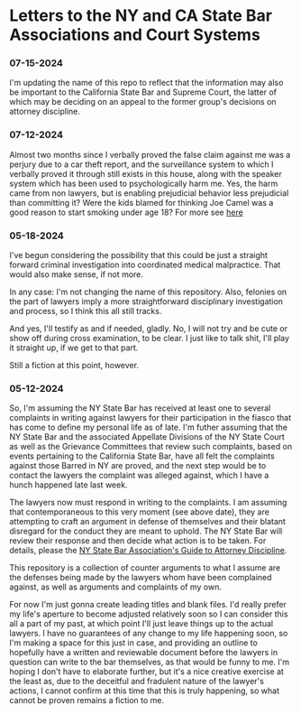# Letters to the NY and CA State Bar Associations and Court Systems

### 07-15-2024

I'm updating the name of this repo to reflect that the information may also be important to the California State Bar and Supreme Court, the latter of which may be deciding on an appeal to the former group's decisions on attorney discipline.

### 07-12-2024

Almost two months since I verbally proved the false claim against me was a perjury due to a car theft report, and the surveillance system to which I verbally proved it through still exists in this house, along with the speaker system which has been used to psychologically harm me. Yes, the harm came from non lawyers, but is enabling prejudicial behavior less prejudicial than committing it? Were the kids blamed for thinking Joe Camel was a good reason to start smoking under age 18? For more see [here](/02-prejudicial-behavior-omnibus.md#keeping-a-surveillance-system-running-past-it-having-immediate-utility-for-the-purposes-it-was-created)

### 05-18-2024

I've begun considering the possibility that this could be just a straight forward criminal investigation into coordinated medical malpractice. That would also make sense, if not more.

In any case: I'm not changing the name of this repository. Also, felonies on the part of lawyers imply a more straightforward disciplinary investigation and process, so I think this all still tracks.

And yes, I'll testify as and if needed, gladly. No, I will not try and be cute or show off during cross examination, to be clear. I just like to talk shit, I'll play it straight up, if we get to that part.

Still a fiction at this point, however.

### 05-12-2024

So, I'm assuming the NY State Bar has received at least one to several complaints in writing against lawyers for their participation in the fiasco that has come to define my personal life as of late. I'm futher assuming that the NY State Bar and the associated Appellate Divisions of the NY State Court as well as the Grievance Committees that review such complaints, based on events pertaining to the California State Bar, have all felt the complaints against those Barred in NY are proved, and the next step would be to contact the lawyers the complaint was alleged against, which I have a hunch happened late last week.

The lawyers now must respond in writing to the complaints. I am assuming that contemporaneous to this very moment (see above date), they are attempting to craft an argument in defense of themselves and their blatant disregard for the conduct they are meant to uphold. The NY State Bar will review their response and then decide what action is to be taken. For details, please the [NY State Bar Association's Guide to Attorney Discipline](https://nysba.org/public-resources/guide-to-attorney-discipline/).

This repository is a collection of counter arguments to what I assume are the defenses being made by the lawyers whom have been complained against, as well as arguments and complaints of my own.

For now I'm just gonna create leading titles and blank files. I'd really prefer my life's aperture to become adjusted relatively soon so I can consider this all a part of my past, at which point I'll just leave things up to the actual lawyers. I have no guarantees of any change to my life happening soon, so I'm making a space for this just in case, and providing an outline to hopefully have a written and reviewable document before the lawyers in question can write to the bar themselves, as that would be funny to me. I'm hoping I don't have to elaborate further, but it's a nice creative exercise at the least as, due to the deceitful and fradulent nature of the lawyer's actions, I cannot confirm at this time that this is truly happening, so what cannot be proven remains a fiction to me.
